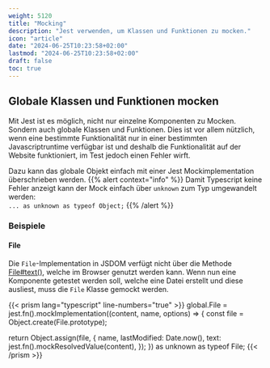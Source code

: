 ```yaml
---
weight: 5120
title: "Mocking"
description: "Jest verwenden, um Klassen und Funktionen zu mocken."
icon: "article"
date: "2024-06-25T10:23:58+02:00"
lastmod: "2024-06-25T10:23:58+02:00"
draft: false
toc: true
---
```


## Globale Klassen und Funktionen mocken

Mit Jest ist es möglich, nicht nur einzelne Komponenten zu Mocken. Sondern auch globale Klassen und Funktionen.
Dies ist vor allem nützlich, wenn eine bestimmte Funktionalität nur in einer bestimmten Javascriptruntime verfügbar ist
und deshalb die Funktionalität auf der Website funktioniert, im Test jedoch einen Fehler wirft.

Dazu kann das globale Objekt einfach mit einer Jest Mockimplementation überschrieben werden.
{{% alert context="info" %}}
Damit Typescript keine Fehler anzeigt kann der Mock einfach über `unknown` zum Typ umgewandelt werden:  
`... as unknown as typeof Object;`
{{% /alert %}}

### Beispiele

#### File

Die `File`-Implementation in JSDOM verfügt nicht über die Methode [File#text()](https://w3c.github.io/FileAPI/#text-method-algo), welche im Browser genutzt werden kann.
Wenn nun eine Komponente getestet werden soll, welche eine Datei erstellt und diese ausliest, muss die `File` Klasse gemockt werden.

{{< prism lang="typescript" line-numbers="true" >}}
global.File = jest.fn().mockImplementation((content, name, options) => {
  const file = Object.create(File.prototype);

  return Object.assign(file, {
    name,
    lastModified: Date.now(),
    text: jest.fn().mockResolvedValue(content),
  });
}) as unknown as typeof File;
{{< /prism >}}
